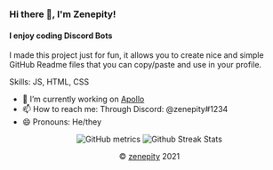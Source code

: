 ### Hi there 👋, I'm Zenepity!
#### I enjoy coding Discord Bots
I made this project just for fun, it allows you to create nice and simple GitHub Readme files that you can copy/paste and use in your profile.

Skills: JS, HTML, CSS

- 🔭 I’m currently working on [Apollo](https://github.com/zenepity/Apollo) 
- 📫 How to reach me: Through Discord: @zenepity#1234 
- 😄 Pronouns: He/they 

<div align="center">
<img src="https://metrics.lecoq.io/zenepity" alt="GitHub metrics">
<img src="https://github-readme-streak-stats.herokuapp.com/?user=zenepity" alt="Github Streak Stats"
</div>

© [zenepity](https://github.com/zenepity) 2021
